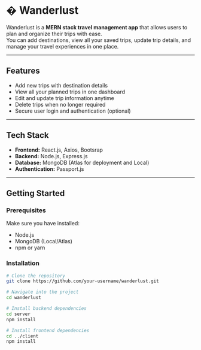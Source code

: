 # � Wanderlust

Wanderlust is a **MERN stack travel management app** that allows users to plan and organize their trips with ease.  
You can add destinations, view all your saved trips, update trip details, and manage your travel experiences in one place.

---

##  Features

-  Add new trips with destination details  
-  View all your planned trips in one dashboard  
-  Edit and update trip information anytime  
-  Delete trips when no longer required  
-  Secure user login and authentication (optional)  

---

##  Tech Stack

- **Frontend:** React.js, Axios, Bootsrap 
- **Backend:** Node.js, Express.js  
- **Database:** MongoDB (Atlas for deployment and Local)  
- **Authentication:** Passport.js  

---

##  Getting Started

### Prerequisites
Make sure you have installed:
- Node.js  
- MongoDB (Local/Atlas)  
- npm or yarn  

### Installation

```bash
# Clone the repository
git clone https://github.com/your-username/wanderlust.git

# Navigate into the project
cd wanderlust

# Install backend dependencies
cd server
npm install

# Install frontend dependencies
cd ../client
npm install
